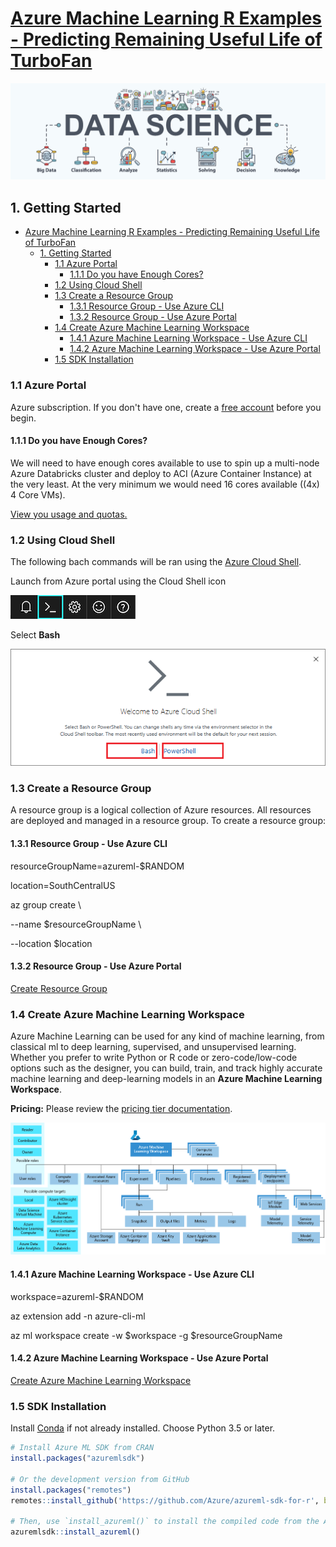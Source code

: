 # [Azure Machine Learning R Examples - Predicting Remaining Useful Life of TurboFan](../README.md)

![](media/ac3d10d90b9df74255594d931691e127.png)

## 1. Getting Started

- [Azure Machine Learning R Examples - Predicting Remaining Useful Life of TurboFan](../README.md)
  - [1. Getting Started](#1-getting-started)
    - [1.1 Azure Portal](#11-azure-portal)
      - [1.1.1 Do you have Enough Cores?](#111-do-you-have-enough-cores)
    - [1.2 Using Cloud Shell](#12-using-cloud-shell)
    - [1.3 Create a Resource Group](#13-create-a-resource-group)
      - [1.3.1 Resource Group - Use Azure CLI](#131-resource-group---use-azure-cli)
      - [1.3.2 Resource Group - Use Azure Portal](#132-resource-group---use-azure-portal)
    - [1.4 Create Azure Machine Learning Workspace](#14-create-azure-machine-learning-workspace)
      - [1.4.1 Azure Machine Learning Workspace - Use Azure CLI](#141-azure-machine-learning-workspace---use-azure-cli)
      - [1.4.2 Azure Machine Learning Workspace - Use Azure Portal](#142-azure-machine-learning-workspace---use-azure-portal)
    - [1.5 SDK Installation](#15-sdk-installation)

### 1.1 Azure Portal

Azure subscription. If you don't have one, create a [free
account](https://azure.microsoft.com/en-us/free/) before you begin.

#### 1.1.1 Do you have Enough Cores?

We will need to have enough cores available to use to spin up a multi-node Azure
Databricks cluster and deploy to ACI (Azure Container Instance) at the very
least. At the very minimum we would need 16 cores available ((4x) 4 Core VMs).

[View you usage and
quotas.](https://docs.microsoft.com/en-us/azure/machine-learning/how-to-manage-quotas#view-your-usage-and-quotas)

### 1.2 Using Cloud Shell

The following bach commands will be ran using the [Azure Cloud
Shell](https://docs.microsoft.com/en-us/azure/cloud-shell/overview).

Launch from Azure portal using the Cloud Shell icon

![cloud shell](media/d6ed8ce3c37f479ed523b07fa3fcd517.png)

Select **Bash**

![cloud shell](media/64eb6e9d74b2f96360d764e8ffd45395.png)

### 1.3 Create a Resource Group

A resource group is a logical collection of Azure resources. All resources are
deployed and managed in a resource group. To create a resource group:

#### 1.3.1 Resource Group - Use Azure CLI

resourceGroupName=azureml-\$RANDOM

location=SouthCentralUS

az group create \\

\--name \$resourceGroupName \\

\--location \$location

#### 1.3.2 Resource Group - Use Azure Portal

[Create Resource
Group](https://docs.microsoft.com/en-us/azure/event-hubs/event-hubs-create#create-a-resource-group)

### 1.4 Create Azure Machine Learning Workspace

Azure Machine Learning can be used for any kind of machine learning, from
classical ml to deep learning, supervised, and unsupervised learning. Whether
you prefer to write Python or R code or zero-code/low-code options such as the
designer, you can build, train, and track highly accurate machine learning and
deep-learning models in an **Azure Machine Learning Workspace**.

**Pricing:**  Please review the [pricing tier
documentation](https://azure.microsoft.com/en-us/pricing/details/machine-learning/).

![amls](media/e9967d2ccb328f18b29fe310a6bec86d.png)

#### 1.4.1 Azure Machine Learning Workspace - Use Azure CLI

workspace=azureml-\$RANDOM

az extension add -n azure-cli-ml

az ml workspace create -w \$workspace -g \$resourceGroupName

#### 1.4.2 Azure Machine Learning Workspace - Use Azure Portal

[Create Azure Machine Learning
Workspace](https://docs.microsoft.com/en-us/azure/machine-learning/how-to-manage-workspace)

### 1.5 SDK Installation

 Install [Conda](https://docs.conda.io/en/latest/miniconda.html) if not already
installed. Choose Python 3.5 or later.
```r
# Install Azure ML SDK from CRAN
install.packages("azuremlsdk")

# Or the development version from GitHub
install.packages("remotes")
remotes::install_github('https://github.com/Azure/azureml-sdk-for-r', build_vignettes = TRUE)

# Then, use `install_azureml()` to install the compiled code from the AzureML Python SDK.
azuremlsdk::install_azureml()
```
